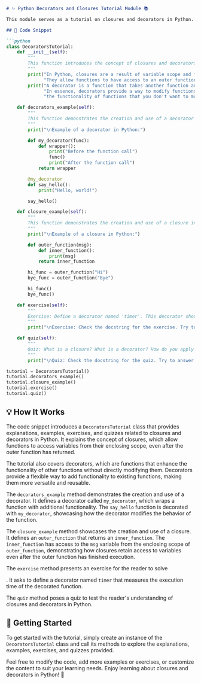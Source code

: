 ```markdown
# ✨ Python Decorators and Closures Tutorial Module 📚

This module serves as a tutorial on closures and decorators in Python. It introduces the fundamental concepts of closures and decorators and explains their usage and benefits in Python programming.

## 📜 Code Snippet

```python
class DecoratorsTutorial:
    def __init__(self):
        """
        This function introduces the concept of closures and decorators in Python.
        """
        print("In Python, closures are a result of variable scope and first-class functions. "
              "They allow functions to have access to an outer function's scope, even after the outer function has returned.")
        print("A decorator is a function that takes another function and extends its functionality without explicitly modifying it. "
              "In essence, decorators provide a way to modify functions using other functions. This is ideal when you need to extend "
              "the functionality of functions that you don't want to modify.")

    def decorators_example(self):
        """
        This function demonstrates the creation and use of a decorator in Python.
        """
        print("\nExample of a decorator in Python:")

        def my_decorator(func):
            def wrapper():
                print("Before the function call")
                func()
                print("After the function call")
            return wrapper

        @my_decorator
        def say_hello():
            print("Hello, world!")

        say_hello()

    def closure_example(self):
        """
        This function demonstrates the creation and use of a closure in Python.
        """
        print("\nExample of a closure in Python:")

        def outer_function(msg):
            def inner_function():
                print(msg)
            return inner_function

        hi_func = outer_function("Hi")
        bye_func = outer_function("Bye")

        hi_func()
        bye_func()

    def exercise(self):
        """
        Exercise: Define a decorator named 'timer'. This decorator should time how long the execution of the decorated function takes.
        """
        print("\nExercise: Check the docstring for the exercise. Try to solve it!")

    def quiz(self):
        """
        Quiz: What is a closure? What is a decorator? How do you apply a decorator to a function?
        """
        print("\nQuiz: Check the docstring for the quiz. Try to answer it!")

tutorial = DecoratorsTutorial()
tutorial.decorators_example()
tutorial.closure_example()
tutorial.exercise()
tutorial.quiz()
```

## 💡 How It Works

The code snippet introduces a `DecoratorsTutorial` class that provides explanations, examples, exercises, and quizzes related to closures and decorators in Python. It explains the concept of closures, which allow functions to access variables from their enclosing scope, even after the outer function has returned.

The tutorial also covers decorators, which are functions that enhance the functionality of other functions without directly modifying them. Decorators provide a flexible way to add functionality to existing functions, making them more versatile and reusable.

The `decorators_example` method demonstrates the creation and use of a decorator. It defines a decorator called `my_decorator`, which wraps a function with additional functionality. The `say_hello` function is decorated with `my_decorator`, showcasing how the decorator modifies the behavior of the function.

The `closure_example` method showcases the creation and use of a closure. It defines an `outer_function` that returns an `inner_function`. The `inner_function` has access to the `msg` variable from the enclosing scope of `outer_function`, demonstrating how closures retain access to variables even after the outer function has finished execution.

The `exercise` method presents an exercise for the reader to solve

. It asks to define a decorator named `timer` that measures the execution time of the decorated function.

The `quiz` method poses a quiz to test the reader's understanding of closures and decorators in Python.

## 🚀 Getting Started

To get started with the tutorial, simply create an instance of the `DecoratorsTutorial` class and call its methods to explore the explanations, examples, exercises, and quizzes provided.

Feel free to modify the code, add more examples or exercises, or customize the content to suit your learning needs. Enjoy learning about closures and decorators in Python! 🎉

